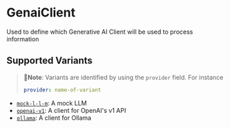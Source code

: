 # GenaiClient

Used to define which Generative AI Client will be
used to process information


## Supported Variants

> 🎯**Note**: Variants are identified by using the `provider` field. For instance 
>
> ```yaml
> provider: name-of-variant
> ```

* [`mock-l-l-m`](./auto-mockllm.md): A mock LLM
* [`openai-v1`](./auto-openaiv1.md): A client for OpenAI\'s v1 API
* [`ollama`](./auto-ollama.md): A client for Ollama
